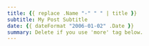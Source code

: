 ```yaml
---
title: {{ replace .Name "-" " " | title }}
subtitle: My Post Subtitle
date: {{ dateFormat "2006-01-02" .Date }}
summary: Delete if you use 'more' tag below.
---
```


<!--more-->

